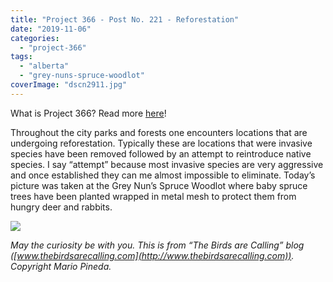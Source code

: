 ```yaml
---
title: "Project 366 - Post No. 221 - Reforestation"
date: "2019-11-06"
categories: 
  - "project-366"
tags: 
  - "alberta"
  - "grey-nuns-spruce-woodlot"
coverImage: "dscn2911.jpg"
---
```


What is Project 366? Read more [here](https://thebirdsarecalling.com/2019/03/29/project-366/)!

Throughout the city parks and forests one encounters locations that are undergoing reforestation. Typically these are locations that were invasive species have been removed followed by an attempt to reintroduce native species. I say “attempt” because most invasive species are very aggressive and once established they can me almost impossible to eliminate. Today’s picture was taken at the Grey Nun’s Spruce Woodlot where baby spruce trees have been planted wrapped in metal mesh to protect them from hungry deer and rabbits.

![](https://thebirdsarecallingandimustgo.files.wordpress.com/2019/11/a541c8f6-c816-4440-9ea2-23f020c0b67f.jpeg?w=1024)

_May the curiosity be with you. This is from “The Birds are Calling” blog ([www.thebirdsarecalling.com](http://www.thebirdsarecalling.com)). Copyright Mario Pineda._
